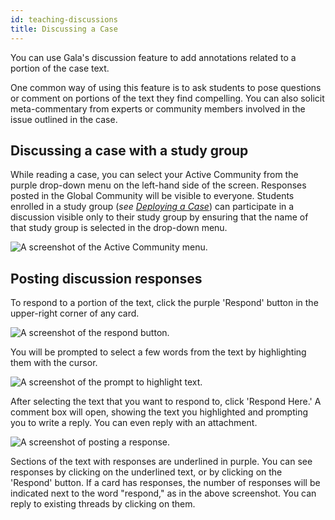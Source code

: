 ```yaml
---
id: teaching-discussions
title: Discussing a Case
---
```


You can use Gala's discussion feature to add annotations related to a portion of the case text.

One common way of using this feature is to ask students to pose questions or comment on portions of the text they find compelling. You can also solicit meta-commentary from experts or community members involved in the issue outlined in the case.

## Discussing a case with a study group

 While reading a case, you can select your Active Community from the purple drop-down menu on the left-hand side of the screen. Responses posted in the Global Community will be visible to everyone. Students enrolled in a study group (*see [Deploying a Case](./teaching-getting-started.md)*) can participate in a discussion visible only to their study group by ensuring that the name of that study group is selected in the drop-down menu.

![A screenshot of the Active Community menu.](./assets/discussion-dropdown-screenshot.png)

## Posting discussion responses

To respond to a portion of the text, click the purple 'Respond' button in the upper-right corner of any card. 

![A screenshot of the respond button.](./assets/discussion-respond-screenshot.png)

You will be prompted to select a few words from the text by highlighting them with the cursor.

![A screenshot of the prompt to highlight text.](./assets/discussion-highlight-screenshot.png)

After selecting the text that you want to respond to, click 'Respond Here.' A comment box will open, showing the text you highlighted and prompting you to write a reply. You can even reply with an attachment.

![A screenshot of posting a response.](./assets/discussion-screenshot.png)

Sections of the text with responses are underlined in purple. You can see responses by clicking on the underlined text, or by clicking on the 'Respond' button. If a card has responses, the number of responses will be indicated next to the word "respond," as in the above screenshot. You can reply to existing threads by clicking on them.